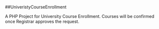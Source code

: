 ##UniveristyCourseEnrollment

A PHP Project for University Course Enrollment. Courses will be confirmed once Registrar approves the request.

